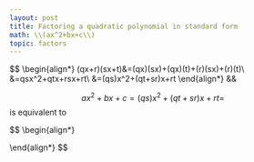 ```yaml
---
layout: post
title: Factoring a quadratic polynomial in standard form
math: \\(ax^2+bx+c\\)
topic: factors
---
```


$$
\begin{align*}
(qx+r)(sx+t)&=(qx)(sx)+(qx)(t)+(r)(sx)+(r)(t)\\
&=qsx^2+qtx+rsx+rt\\
&=(qs)x^2+(qt+sr)x+rt
\end{align*}
&&

$$ax^2+bx+c=(qs)x^2+(qt+sr)x+rt=$$ is equivalent to 

$$
\begin{align*}

\end{align*}
$$


